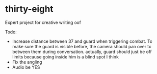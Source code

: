# thirty-eight
Expert project for creative writing oof

Todo:
- Increase distance between 37 and guard when triggering combat. To make sure the guard is visible before, the camera should pan over to between them during conversation. actually, guard should just be off limits because going inside him is a blind spot I think
- Fix the angling
- Audio be YES

